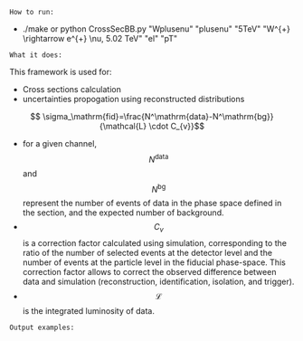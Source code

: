 ```
How to run:
```
-  ./make or python CrossSecBB.py  "Wplusenu"   "plusenu"   "5TeV"  "W^{+} \rightarrow e^{+} \nu, 5.02 TeV" "el" "pT"
  
```
What it does:
```
This framework is used for:
-  Cross sections calculation
-  uncertainties propogation using reconstructed distributions


$$ \sigma_\mathrm{fid}=\frac{N^\mathrm{data}-N^\mathrm{bg}}{\mathcal{L} \cdot C_{v}}$$

  * for a given channel, $$N^\mathrm{data}$$ and $$N^\mathrm{bg}$$ represent the number of events of data in the phase space defined in the section, and the expected number of background.
  * $$C_{v}$$ is a correction factor calculated using simulation, corresponding to the ratio of the number of selected events at the detector level and the number of events at the particle level in the fiducial phase-space. This correction factor allows to correct the observed difference between data and simulation (reconstruction, identification, isolation, and trigger).
  *  $$\mathcal{L}$$ is the integrated luminosity of data.
```
Output examples:
```
